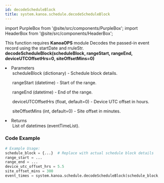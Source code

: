 ```yaml
---
id: decodeScheduleBlock
title: system.kanoa.schedule.decodeScheduleBlock
---
```


import PurpleBox from '@site/src/components/PurpleBox';
import HeaderBox from '@site/src/components/HeaderBox';

<PurpleBox>This function requires <b>KanoaOPS</b> module</PurpleBox>
<HeaderBox header="Description">
    Decodes the passed-in event record using the startDate and rruleStr.
</HeaderBox>
<HeaderBox header="Syntax">
    <b>decodeScheduleBlock(scheduleBlock, rangeStart, rangeEnd, deviceUTCOffsetHrs=0, siteOffsetMins=0)</b>
    <li>Parameters <br />
        <ul>scheduleBlock (dictionary) - Schedule block details.</ul>
        <ul>rangeStart (datetime) - Start of the range.</ul>
        <ul>rangeEnd (datetime) - End of the range.</ul>
        <ul>deviceUTCOffsetHrs (float, default=0) - Device UTC offset in hours.</ul>
        <ul>siteOffsetMins (int, default=0) - Site offset in minutes.</ul>
    </li>
    <li>Returns <br />
        <ul>List of datetimes (eventTimeList).</ul>
    </li>
</HeaderBox>

### Code Example

```python
# Example Usage:
schedule_block = {...}  # Replace with actual schedule block details
range_start = ...
range_end = ...
device_utc_offset_hrs = 5.5
site_offset_mins = 300
event_times = system.kanoa.schedule.decodeScheduleBlock(schedule_block, range_start, range_end, device_utc_offset_hrs, site_offset_mins)
